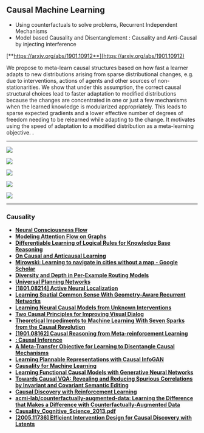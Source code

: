 ## Causal Machine Learning

- Using counterfactuals to solve problems, Recurrent Independent Mechanisms
- Model based Causality and Disentanglement : Causality and Anti-Causal by injecting interference

[**https://arxiv.org/abs/1901.10912**](https://arxiv.org/abs/1901.10912)

We propose to meta-learn causal structures based on how fast a learner adapts to new distributions arising from sparse distributional changes, e.g. due to interventions, actions of agents and other sources of non-stationarities. We show that under this assumption, the correct causal structural choices lead to faster adaptation to modified distributions because the changes are concentrated in one or just a few mechanisms when the learned knowledge is modularized appropriately. This leads to sparse expected gradients and a lower effective number of degrees of freedom needing to be relearned while adapting to the change. It motivates using the speed of adaptation to a modified distribution as a meta-learning objective. .

---

![](images/2020-07-21-05-34-53.png)

![](images/2020-07-21-05-35-22.png)

![](images/2020-07-21-14-24-55.png)

![](images/2020-07-21-05-37-40.png)

![](images/2020-07-21-05-39-44.png)

---

### Causality

- [**Neural Consciousness Flow**](https://arxiv.org/abs/1905.13049.pdf)
- [**Modeling Attention Flow on Graphs**](https://arxiv.org/abs/1811.00497.pdf)
- [**Differentiable Learning of Logical Rules for Knowledge Base Reasoning**](http://papers.nips.cc/paper/6826-differentiable-learning-of-logical-rules-for-knowledge-base-reasoning.pdf)
- [**On Causal and Anticausal Learning**](https://icml.cc/2012/papers/625.pdf)
- [**Mirowski: Learning to navigate in cities without a map - Google Scholar**](https://scholar.google.com/scholar?cites=9758707731169438744&as_sdt=2005&sciodt=0,5&hl=en)
- [**Diversity and Depth in Per-Example Routing Models**](https://openreview.net/forum?id=BkxWJnC9tX)
- [**Universal Planning Networks**](https://arxiv.org/abs/1804.00645.pdf)
- [**[1801.08214] Active Neural Localization**](https://arxiv.org/abs/1801.08214)
- [**Learning Spatial Common Sense With Geometry-Aware Recurrent Networks**](http://openaccess.thecvf.com/content_CVPR_2019/html/Tung_Learning_Spatial_Common_Sense_With_Geometry-Aware_Recurrent_Networks_CVPR_2019_paper.html)
- [**Learning Neural Causal Models from Unknown Interventions**](https://openreview.net/forum?id=H1gN6kSFwS)
- [**Two Causal Principles for Improving Visual Dialog**](https://arxiv.org/abs/1911.10496.pdf)
- [**Theoretical Impediments to Machine Learning With Seven Sparks from the Causal Revolution**](https://arxiv.org/abs/1801.04016.pdf)
- [**[1901.08162] Causal Reasoning from Meta-reinforcement Learning**](https://arxiv.org/abs/1901.08162)
- [**: Causal Inference**](https://paperswithcode.com/task/causal-inference)
- [**A Meta-Transfer Objective for Learning to Disentangle Causal Mechanisms**](https://openreview.net/forum?id=ryxWIgBFPS)
- [**Learning Plannable Representations with Causal InfoGAN**](https://arxiv.org/abs/1807.09341.pdf)
- [**Causality for Machine Learning**](https://arxiv.org/abs/1911.10500.pdf)
- [**Learning Functional Causal Models with Generative Neural Networks**](https://arxiv.org/abs/1709.05321.pdf)
- [**Towards Causal VQA: Revealing and Reducing Spurious Correlations by Invariant and Covariant Semantic Editing**](https://arxiv.org/abs/1912.07538v1.pdf)
- [**Causal Discovery with Reinforcement Learning**](https://openreview.net/forum?id=S1g2skStPB)
- [**acmi-lab/counterfactually-augmented-data: Learning the Difference that Makes a Difference with Counterfactually-Augmented Data**](https://github.com/acmi-lab/counterfactually-augmented-data)
- [**Causality_Cognitive_Science_2013.pdf**](http://www.stat.ucla.edu/~sczhu/papers/Conf_2013/Causality_Cognitive_Science_2013.pdf)
- [**[2005.11736] Efficient Intervention Design for Causal Discovery with Latents**](https://arxiv.org/abs/2005.11736)
